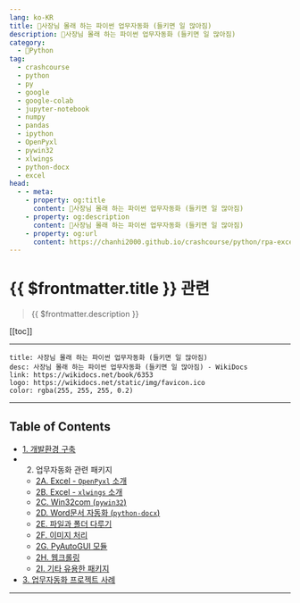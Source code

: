 ```yaml
---
lang: ko-KR
title: 🐍사장님 몰래 하는 파이썬 업무자동화 (들키면 일 많아짐)
description: 🐍사장님 몰래 하는 파이썬 업무자동화 (들키면 일 많아짐)
category:
  - 🐍Python
tag: 
  - crashcourse
  - python
  - py
  - google
  - google-colab
  - jupyter-notebook
  - numpy
  - pandas
  - ipython
  - OpenPyxl
  - pywin32
  - xlwings
  - python-docx
  - excel
head:
  - - meta:
    - property: og:title
      content: 🐍사장님 몰래 하는 파이썬 업무자동화 (들키면 일 많아짐)
    - property: og:description
      content: 🐍사장님 몰래 하는 파이썬 업무자동화 (들키면 일 많아짐)
    - property: og:url
      content: https://chanhi2000.github.io/crashcourse/python/rpa-excel.html
---
```


# {{ $frontmatter.title }} 관련

> {{ $frontmatter.description }}

[[toc]]

---

```component VPCard
title: 사장님 몰래 하는 파이썬 업무자동화 (들키면 일 많아짐)
desc: 사장님 몰래 하는 파이썬 업무자동화 (들키면 일 많아짐) - WikiDocs
link: https://wikidocs.net/book/6353
logo: https://wikidocs.net/static/img/favicon.ico
color: rgba(255, 255, 255, 0.2)
```

---

## Table of Contents

- [1. 개발환경 구축](01.md)
- 2. 업무자동화 관련 패키지
  - [2A. Excel - `OpenPyxl` 소개](02a.md)
  - [2B. Excel - `xlwings` 소개](02b.md)
  - [2C. Win32com (`pywin32`)](02c.md)
  - [2D. Word문서 자동화 (`python-docx`)](02d.md)
  - [2E. 파일과 폴더 다루기](02e.md)
  - [2F. 이미지 처리](02f.md)
  - [2G. PyAutoGUI 모듈](02g.md)
  - [2H. 웹크롤링](02h.md)
  - [2I. 기타 유용한 패키지](02i.md)
- [3. 업무자동화 프로젝트 사례](03.md)

---

<TagLinks />